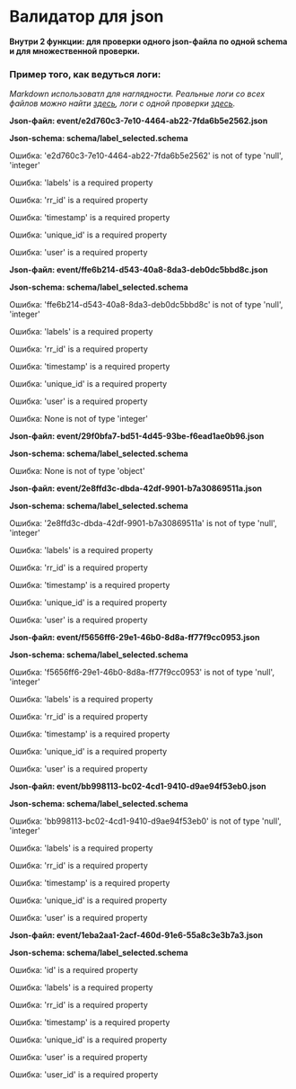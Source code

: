 # Валидатор для json

**Внутри 2 функции: для проверки одного json-файла по одной schema и для множественной проверки.**

### Пример того, как ведуться логи:

*Markdown использоватл для наглядности. Реальные логи со всех файлов можно найти [здесь](https://github.com/MrGreeny12/json_validator/blob/master/logs_1.txt), логи с одной проверки [здесь](https://github.com/MrGreeny12/json_validator/blob/master/logs.txt).*

**Json-файл: event/e2d760c3-7e10-4464-ab22-7fda6b5e2562.json**

**Json-schema: schema/label_selected.schema**


Ошибка: 'e2d760c3-7e10-4464-ab22-7fda6b5e2562' is not of type 'null', 'integer' 

Ошибка: 'labels' is a required property 

Ошибка: 'rr_id' is a required property 

Ошибка: 'timestamp' is a required property 

Ошибка: 'unique_id' is a required property 

Ошибка: 'user' is a required property 


**Json-файл: event/ffe6b214-d543-40a8-8da3-deb0dc5bbd8c.json**

**Json-schema: schema/label_selected.schema**


Ошибка: 'ffe6b214-d543-40a8-8da3-deb0dc5bbd8c' is not of type 'null', 'integer' 

Ошибка: 'labels' is a required property 

Ошибка: 'rr_id' is a required property 

Ошибка: 'timestamp' is a required property 

Ошибка: 'unique_id' is a required property 

Ошибка: 'user' is a required property 

Ошибка: None is not of type 'integer' 


**Json-файл: event/29f0bfa7-bd51-4d45-93be-f6ead1ae0b96.json**

**Json-schema: schema/label_selected.schema**


Ошибка: None is not of type 'object' 


**Json-файл: event/2e8ffd3c-dbda-42df-9901-b7a30869511a.json**

**Json-schema: schema/label_selected.schema**


Ошибка: '2e8ffd3c-dbda-42df-9901-b7a30869511a' is not of type 'null', 'integer' 

Ошибка: 'labels' is a required property 

Ошибка: 'rr_id' is a required property 

Ошибка: 'timestamp' is a required property 

Ошибка: 'unique_id' is a required property 

Ошибка: 'user' is a required property 


**Json-файл: event/f5656ff6-29e1-46b0-8d8a-ff77f9cc0953.json**

**Json-schema: schema/label_selected.schema**


Ошибка: 'f5656ff6-29e1-46b0-8d8a-ff77f9cc0953' is not of type 'null', 'integer' 

Ошибка: 'labels' is a required property 

Ошибка: 'rr_id' is a required property 

Ошибка: 'timestamp' is a required property 

Ошибка: 'unique_id' is a required property 

Ошибка: 'user' is a required property 


**Json-файл: event/bb998113-bc02-4cd1-9410-d9ae94f53eb0.json**

**Json-schema: schema/label_selected.schema**


Ошибка: 'bb998113-bc02-4cd1-9410-d9ae94f53eb0' is not of type 'null', 'integer' 

Ошибка: 'labels' is a required property 

Ошибка: 'rr_id' is a required property 

Ошибка: 'timestamp' is a required property 

Ошибка: 'unique_id' is a required property 

Ошибка: 'user' is a required property 


**Json-файл: event/1eba2aa1-2acf-460d-91e6-55a8c3e3b7a3.json**

**Json-schema: schema/label_selected.schema**


Ошибка: 'id' is a required property 

Ошибка: 'labels' is a required property 

Ошибка: 'rr_id' is a required property 

Ошибка: 'timestamp' is a required property 

Ошибка: 'unique_id' is a required property 

Ошибка: 'user' is a required property 

Ошибка: 'user_id' is a required property 
